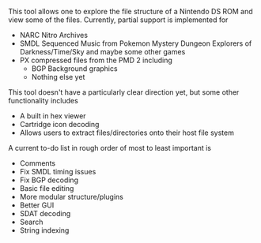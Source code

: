 This tool allows one to explore the file structure of a Nintendo DS ROM and view some of the files. Currently, partial support is implemented for

* NARC Nitro Archives
* SMDL Sequenced Music from Pokemon Mystery Dungeon Explorers of Darkness/Time/Sky and maybe some other games
* PX compressed files from the PMD 2 including
  * BGP Background graphics
  * Nothing else yet

This tool doesn't have a particularly clear direction yet, but some other functionality includes

* A built in hex viewer
* Cartridge icon decoding
* Allows users to extract files/directories onto their host file system

A current to-do list in rough order of most to least important is

* Comments
* Fix SMDL timing issues
* Fix BGP decoding
* Basic file editing
* More modular structure/plugins
* Better GUI
* SDAT decoding
* Search
* String indexing